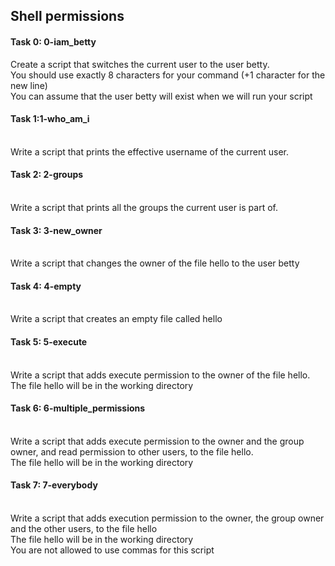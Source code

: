 <h2>Shell permissions</h2>

<h4>Task 0: 0-iam_betty</h4>
Create a script that switches the current user to the user betty.<br>
  You should use exactly 8 characters for your command (+1 character for the new line)<br>
  You can assume that the user betty will exist when we will run your script<br>
<h4>Task 1:1-who_am_i</h4> <br>
Write a script that prints the effective username of the current user.<br>
<h4>Task 2: 2-groups</h4> <br>
Write a script that prints all the groups the current user is part of.<br>
<h4>Task 3: 3-new_owner</h4> <br>
Write a script that changes the owner of the file hello to the user betty<br>
<h4>Task 4: 4-empty</h4> <br>
Write a script that creates an empty file called hello<br>
<h4>Task 5: 5-execute</h4><br>
Write a script that adds execute permission to the owner of the file hello.<br>
   The file hello will be in the working directory <br>
<h4>Task 6: 6-multiple_permissions</h4> <br>
Write a script that adds execute permission to the owner and the group owner, and read permission to other users, to the file hello.<br>
  The file hello will be in the working directory<br>
<h4>Task 7: 7-everybody</h4> <br>
Write a script that adds execution permission to the owner, the group owner and the other users, to the file hello<br>
  The file hello will be in the working directory<br>
  You are not allowed to use commas for this script
